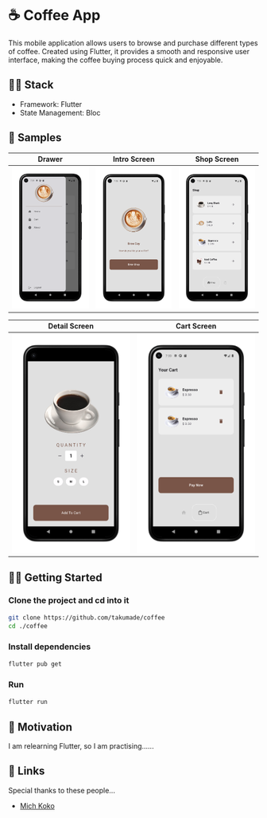 # ☕ Coffee App

This mobile application allows users to browse and purchase different types of coffee. Created using Flutter, it provides a smooth and responsive user interface, making the coffee buying process quick and enjoyable.

## 👨‍💻 Stack

- Framework: Flutter
- State Management: Bloc


## 🧬 Samples

| Drawer | Intro Screen | Shop Screen |
|---------|---------|---------|
|    ![Drawer Screen](./mockups/m1.png)     | ![Intro Screen](./mockups/m2.png)        |  ![Screen Screen](./mockups/m3.png)       |   

| Detail Screen | Cart Screen | 
|---------|---------|
|    ![Detail Screen](./mockups/m4.png)     | ![Shop Screen](./mockups/m5.png)        | 

## 💪🏼 Getting Started

### Clone the project and cd into it

```bash
git clone https://github.com/takumade/coffee
cd ./coffee
```

### Install dependencies

```bash
flutter pub get
```

### Run

```bash
flutter run
```

## 🌻 Motivation

I am relearning Flutter, so I am practising......

## 🔗 Links

Special thanks to these people...

- [Mich Koko](https://github.com/mitchkoko)
